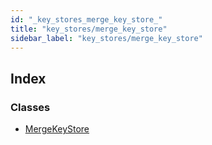 ```yaml
---
id: "_key_stores_merge_key_store_"
title: "key_stores/merge_key_store"
sidebar_label: "key_stores/merge_key_store"
---
```


## Index

### Classes

* [MergeKeyStore](../classes/_key_stores_merge_key_store_.mergekeystore.md)
